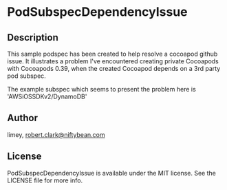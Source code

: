 # PodSubspecDependencyIssue

## Description

This sample podspec has been created to help resolve a cocoapod github issue. It illustrates a problem I've encountered creating private Cocoapods with Cocoapods 0.39, when the created Cocoapod depends on a 3rd party pod subspec.

The example subspec which seems to present the problem here is 'AWSiOSSDKv2/DynamoDB'

## Author

limey, robert.clark@niftybean.com

## License

PodSubspecDependencyIssue is available under the MIT license. See the LICENSE file for more info.

